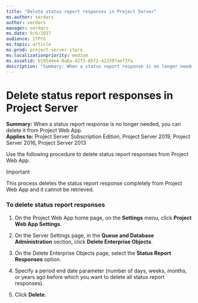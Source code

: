 ```yaml
---
title: "Delete status report responses in Project Server"
ms.author: serdars
author: serdars
manager: serdars
ms.date: 9/6/2017
audience: ITPro
ms.topic: article
ms.prod: project-server-itpro
ms.localizationpriority: medium
ms.assetid: b19544e4-0a6a-42f3-85f2-422597aef3fa
description: "Summary: When a status report response is no longer needed, you can delete it from Project Web App."
---
```


# Delete status report responses in Project Server
 
 **Summary:** When a status report response is no longer needed, you can delete it from Project Web App.<br/>
**Applies to:** Project Server Subscription Edition, Project Server 2019, Project Server 2016, Project Server 2013
  
Use the following procedure to delete status report responses from Project Web App.
  
> [!IMPORTANT]
> This process deletes the status report response completely from Project Web App and it cannot be retrieved. 
  
### To delete status report responses

1. On the Project Web App home page, on the **Settings** menu, click **Project Web App Settings**.
    
2. On the Server Settings page, in the **Queue and Database Administration** section, click **Delete Enterprise Objects**.
    
3. On the Delete Enterprise Objects page, select the **Status Report Responses** option.
    
4. Specify a period end date parameter (number of days, weeks, months, or years ago before which you want to delete all status report responses).
    
5. Click **Delete**.
    

